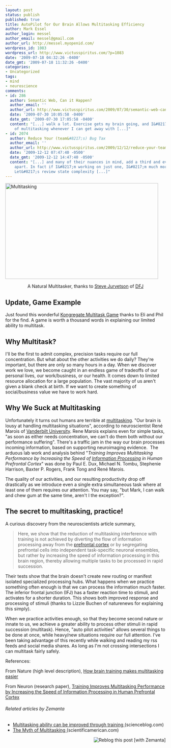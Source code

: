 ```yaml
---
layout: post
status: publish
published: true
title: AutoPilot for Our Brain Allows Multitasking Efficiency
author: Mark Essel
author_login: messel
author_email: messel@gmail.com
author_url: http://messel.myopenid.com/
wordpress_id: 1083
wordpress_url: http://www.victusspiritus.com/?p=1083
date: '2009-07-18 04:32:26 -0400'
date_gmt: '2009-07-18 11:32:26 -0400'
categories:
- Uncategorized
tags:
- mind
- neuroscience
comments:
- id: 286
  author: Semantic Web, Can it Happen?
  author_email: ''
  author_url: http://www.victusspiritus.com/2009/07/30/semantic-web-can-it-happen/
  date: '2009-07-30 10:05:58 -0400'
  date_gmt: '2009-07-30 17:05:58 -0400'
  content: "[...] walk a lot. Exercise gets my brain going, and I&#8217;m a big fan
    of multitasking whenever I can get away with [...]"
- id: 2074
  author: Reduce Your (team&#8217;s) Bug Tax
  author_email: ''
  author_url: http://www.victusspiritus.com/2009/12/12/reduce-your-teams-bug-tax/
  date: '2009-12-12 07:47:40 -0500'
  date_gmt: '2009-12-12 14:47:40 -0500'
  content: "[...] and many of their nuances in mind, add a third and everything falls
    apart. In fact if I&#8217;m working on just one, I&#8217;m much more productive.
    Let&#8217;s review state complexity [...]"
---
```

<p><a href="http://www.flickr.com/photos/jurvetson/"><img class="aligncenter size-full wp-image-1094" title="Multitasking" src="http://www.victusspiritus.com/wp-content/uploads/2009/07/Multitasking.jpg" alt="Multitasking" width="480" height="300" /></a></p>
<p style="text-align: center; ">A Natural Multitasker, thanks to <a href="http://www.flickr.com/photos/jurvetson/">Steve Jurvetson</a> of <a href="http://www.dfj.com/">DFJ</a></p>
<h2>Update, Game Example</h2>
<p>Just found this wonderful <a HREF="http://www.kongregate.com/games/IcyLime/multitask">Kongregate Multitask Game</a> thanks to Eli and Phil for the find. A game is worth a thousand words in explaining our limited ability to multitask.</p>
<h2>Why Multitask?</h2>
<p>I'll be the first to admit complex, precision tasks require our full concentration. But what about the other activities we do daily? They're important, but there are only so many hours in a day. When we discover work we love, we become caught in an endless game of tradeoffs of our personal lives, our work/business, or our health. It comes down to limited resource allocation for a large population. The vast majority of us aren't given a blank check at birth. If we want to create something of social/business value we have to work hard.</p>
<h2>Why We Suck at Multitasking</h2>
<p>Unfortunately it turns out humans are terrible at <a class="zem_slink" title="Human multitasking" rel="wikipedia" href="http://en.wikipedia.org/wiki/Human_multitasking">multitasking</a>. "Our brain is lousy at handling multitasking situations", according to neuroscientist René Marois of <a class="zem_slink" title="Vanderbilt University" rel="geolocation" href="http://maps.google.com/maps?ll=36.148649,-86.804972&amp;spn=1.0,1.0&amp;q=36.148649,-86.804972 (Vanderbilt%20University)&amp;t=h">Vanderbilt University</a>. Rene Marois explains even for simple tasks, "as soon as either needs concentration, we can't do them both without our performance suffering". There's a traffic jam in the way our brain processes incoming information, based on supporting neuroimaging evidence.  The arduous lab work and analysis behind "<em>Training Improves Multitasking Performance by Increasing the Speed of <a class="zem_slink" title="Information processing" rel="wikipedia" href="http://en.wikipedia.org/wiki/Information_processing">Information Processing</a> in Human Prefrontal Cortex</em>" was done by Paul E. Dux, Michael N. Tombu, Stephenie Harrison, Baxter P. Rogers, Frank Tong and René Marois.</p>
<p>The quality of our activities, and our resulting productivity drop off drastically as we introduce even a single extra simultaneous task where at least one of them requires our attention. You may say, "but Mark, I can walk and chew gum at the same time, aren't I the exception?".</p>
<h2>The secret to multitasking, practice!</h2>
<p>A curious discovery from the neuroscientists article summary,</p>
<blockquote><p>Here, we show that the reduction of multitasking interference with training is not achieved by diverting the flow of information processing away from the <a class="zem_slink" title="Prefrontal cortex" rel="wikipedia" href="http://en.wikipedia.org/wiki/Prefrontal_cortex">prefrontal cortex</a> or by segregating prefrontal cells into independent task-specific neuronal ensembles, but rather by increasing the speed of information processing in this brain region, thereby allowing multiple tasks to be processed in rapid succession.</p></blockquote>
<p>Their tests show that the brain doesn't create new routing or manifest isolated specialized processing hubs. What happens when we practice something often enough is that we can process the information much faster. The inferior frontal junction (IFJ) has a faster reaction time to stimuli, and activates for a shorter duration. This shows both improved response and processing of stimuli (thanks to Lizzie Buchen of naturenews for explaining this simply).</p>
<p>When we practice activities enough, so that they become second nature or innate to us, we achieve a greater ability to process other stimuli in rapid succession (multitask). Hence, "auto pilot activities" allows several things to be done at once, while heavy/new situations require our full attention. I've been taking advantage of this recently while walking and reading my rss feeds and social media shares. As long as I'm not crossing intersections I can multitask fairly safely.</p>
<p>References:</p>
<p>From Nature (high level description), <a href="http://www.nature.com/news/2009/090715/full/news.2009.690.html">How brain training makes multitasking easier</a></p>
<p><a href="http://www.nature.com/news/2009/090715/full/news.2009.690.html"></a>From Neuron (research paper), <a href="http://www.cell.com/neuron/abstract/S0896-6273(09)00458-9">Training Improves Multitasking Performance by Increasing the Speed of Information Processing in Human Prefrontal Cortex</a></p>
<h6 class="zemanta-related-title" style="font-size: 1em;">Related articles by Zemanta</h6>
<ul class="zemanta-article-ul">
<li class="zemanta-article-ul-li"><a href="http://www.scienceblog.com/cms/multitasking-ability-can-be-improved-through-training-23085.html"> Multitasking ability can be improved through training </a> (scienceblog.com)</li>
<li class="zemanta-article-ul-li"><a href="http://www.scientificamerican.com/podcast/episode.cfm?id=the-myth-of-multitasking-09-07-15"> The Myth of Multitasking </a> (scientificamerican.com)</li>
</ul>
<div class="zemanta-pixie" style="margin-top: 10px; height: 15px;"><a class="zemanta-pixie-a" title="Reblog this post [with Zemanta]" href="http://reblog.zemanta.com/zemified/37a357fb-386b-4ed4-b818-3aefe3362551/"><img class="zemanta-pixie-img" style="border:none;float:right" src="http://img.zemanta.com/reblog_e.png?x-id=37a357fb-386b-4ed4-b818-3aefe3362551" alt="Reblog this post [with Zemanta]" /></a><span class="zem-script more-related pretty-attribution"><script src="http://static.zemanta.com/readside/loader.js" type="text/javascript"></script></span></div>

